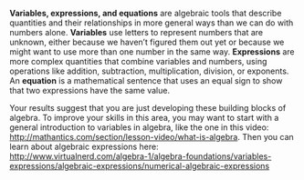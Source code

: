 **Variables, expressions, and equations** are algebraic tools that describe quantities and their relationships in more general ways than we can do with numbers alone. **Variables** use letters to represent numbers that are unknown, either because we haven’t figured them out yet or because we might want to use more than one number in the same way. **Expressions** are more complex quantities that combine variables and numbers, using operations like addition, subtraction, multiplication, division, or exponents. An **equation** is a mathematical sentence that uses an equal sign to show that two expressions have the same value. 

Your results suggest that you are just developing these building blocks of algebra. To improve your skills in this area, you may want to start with a general introduction to variables in algebra, like the one in this video: http://mathantics.com/section/lesson-video/what-is-algebra. Then you can learn about algebraic expressions here: http://www.virtualnerd.com/algebra-1/algebra-foundations/variables-expressions/algebraic-expressions/numerical-algebraic-expressions
